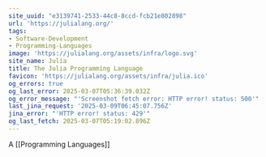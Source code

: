 ```yaml
---
site_uuid: "e3139741-2533-44c8-8ccd-fcb21e802898"
url: 'https://julialang.org/'
tags:
- Software-Development
- Programming-Languages
image: 'https://julialang.org/assets/infra/logo.svg'
site_name: Julia
title: The Julia Programming Language
favicon: 'https://julialang.org/assets/infra/julia.ico'
og_errors: true
og_last_error: 2025-03-07T05:36:39.032Z
og_error_message: "'Screenshot fetch error: HTTP error! status: 500'"
last_jina_request: '2025-03-09T06:45:07.756Z'
jina_error: "'HTTP error! status: 429'"
og_last_fetch: 2025-03-07T05:19:02.896Z
---
```


A [[Programming Languages]]

